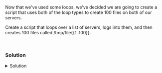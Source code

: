 Now that we've used some loops, we've decided we are going to create a script that uses both of the loop types to create 100 files on both of our servers.

Create a script that loops over a list of servers, logs into them, and then creates 100 files called /tmp/file{{1..100}}.

<br>

### Solution
<details>
<summary>Solution</summary>

Create a script that connects over ssh to both servers and creates the neccessary files.

```plain
echo '
#!/bin/bash

for server in $(cat /root/servers.txt)
  do ssh $server "for i in $(seq 100); do touch /tmp/file$i; done"
done

' > /root/file_create.sh
```

Set the file to executible for root user and root group.

```plain
chmod 750 /root/file_create.sh
```{{exec}}

Execute the script

```plain
/root/file_create.sh
```{{exec}}


If this works, you can see the files in both locations with this loop.

```plain
for server in controlplane node01; do ssh $server 'ls /tmp/file*'; done
```{{exec}}

Do you see the output you expected? Why or why not?

</details>